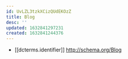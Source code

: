 ```yaml
---
id: UvLZL3tzkXCizQUdEKOzZ
title: Blog
desc: ''
updated: 1632841297231
created: 1632841244376
---
```


- [[dcterms.identifier]] http://schema.org/Blog
